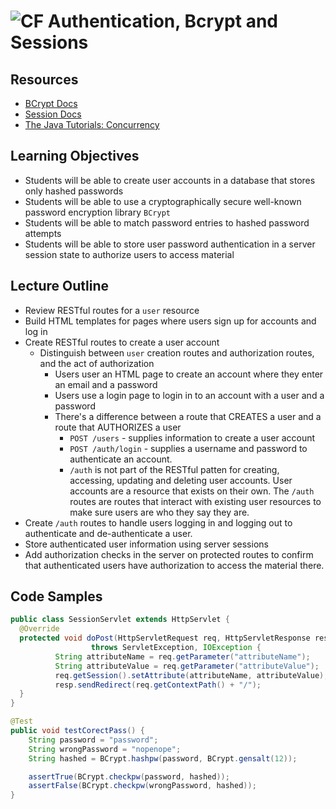 # ![CF](http://i.imgur.com/7v5ASc8.png) Authentication, Bcrypt and Sessions

## Resources
* [BCrypt Docs](https://docs.spring.io/autorepo/docs/spring-security/4.1.3.RELEASE/apidocs/org/springframework/security/crypto/bcrypt/BCrypt.html)
* [Session Docs](https://jsoup.org/)
* [The Java Tutorials: Concurrency](https://docs.oracle.com/javase/tutorial/essential/concurrency/)

## Learning Objectives
* Students will be able to create user accounts in a database that stores only
  hashed passwords
* Students will be able to use a cryptographically secure well-known password
  encryption library `BCrypt`
* Students will be able to match password entries to hashed password attempts
* Students will be able to store user password authentication in a server
  session state to authorize users to access material

## Lecture Outline
* Review RESTful routes for a `user` resource
* Build HTML templates for pages where users sign up for accounts and log in
* Create RESTful routes to create a user account
  * Distinguish between `user` creation routes and authorization routes, and the
    act of authorization
    * Users user an HTML page to create an account where they enter an email
      and a password
    * Users use a login page to login in to an account with a user and a password
    * There's a difference between a route that CREATES a user and a route that
      AUTHORIZES a user
      * `POST /users` - supplies information to create a user account
      * `POST /auth/login` - supplies a username and password to authenticate
        an account.
      * `/auth` is not part of the RESTful patten for creating, accessing,
        updating and deleting user accounts. User accounts are a resource
        that exists on their own. The `/auth` routes are routes that interact
        with existing user resources to make sure users are who they say they
        are.
* Create `/auth` routes to handle users logging in and logging out to authenticate
  and de-authenticate a user.
* Store authenticated user information using server sessions
* Add authorization checks in the server on protected routes to confirm that
  authenticated users have authorization to access the material there.
  
## Code Samples
```java
public class SessionServlet extends HttpServlet {
  @Override
  protected void doPost(HttpServletRequest req, HttpServletResponse resp)
                  throws ServletException, IOException {
          String attributeName = req.getParameter("attributeName");
          String attributeValue = req.getParameter("attributeValue");
          req.getSession().setAttribute(attributeName, attributeValue);
          resp.sendRedirect(req.getContextPath() + "/");
  }
}
```
```java
@Test
public void testCorectPass() {
    String password = "password";
    String wrongPassword = "nopenope";
    String hashed = BCrypt.hashpw(password, BCrypt.gensalt(12));

    assertTrue(BCrypt.checkpw(password, hashed));
    assertFalse(BCrypt.checkpw(wrongPassword, hashed));
}
```
